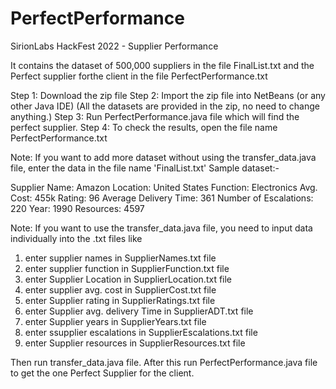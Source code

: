 # PerfectPerformance
SirionLabs HackFest 2022 - Supplier Performance 

It contains the dataset of 500,000 suppliers in the file FinalList.txt and the Perfect supplier forthe client in the file PerfectPerformance.txt

Step 1: Download the zip file
Step 2: Import the zip file into NetBeans (or any other Java IDE)
(All the datasets are provided in the zip, no need to change anything.)
Step 3: Run PerfectPerformance.java file which will find the perfect supplier.
Step 4: To check the results, open the file name PerfectPerformance.txt

Note: If you want to add more dataset without using the transfer_data.java file, 
enter the data in the file name 'FinalList.txt'
Sample dataset:-

Supplier Name: Amazon
Location: United States
Function: Electronics
Avg. Cost: 455k
Rating: 96
Average Delivery Time: 361
Number of Escalations: 220
Year: 1990
Resources: 4597

Note: If you want to use the transfer_data.java file,
you need to input data individually into the .txt files like 
1. enter supplier names in SupplierNames.txt file
2. enter supplier function in SupplierFunction.txt file
3. enter Supplier Location in SupplierLocation.txt file
4. enter supplier avg. cost in SupplierCost.txt file
5. enter Supplier rating in SupplierRatings.txt file
6. enter Supplier avg. delivery Time in SupplierADT.txt file
7. enter Supplier years in SupplierYears.txt file
8. enter ssupplier escalations in SupplierEscalations.txt file
9. enter Supplier resources in SupplierResources.txt file

Then run transfer_data.java file. After this run PerfectPerformance.java file 
to get the one Perfect Supplier for the client.
